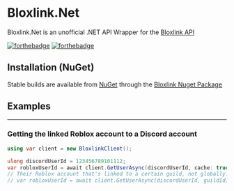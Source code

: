 # Bloxlink.Net
Bloxlink.Net is an unofficial .NET API Wrapper for the [Bloxlink API](https://blox.link/developers)

[![forthebadge](https://forthebadge.com/images/badges/made-with-c-sharp.svg)](https://forthebadge.com)
[![forthebadge](https://forthebadge.com/images/badges/you-didnt-ask-for-this.svg)](https://forthebadge.com)

## Installation (NuGet)
Stable builds are available from [NuGet](https://www.nuget.org/) through the [Bloxlink Nuget Package](https://www.nuget.org/packages/Bloxlink.Net/)

## Examples
___
### Getting the linked Roblox account to a Discord account
```cs
using var client = new BloxlinkClient();

ulong discordUserId = 123456789101112;
var robloxUserId = await client.GetUserAsync(discordUserId, cache: true);
// Their Roblox account that's linked to a certain guild, not globally.
// var robloxUserId = await client.GetUserAsync(discordUserId, guildId);
```